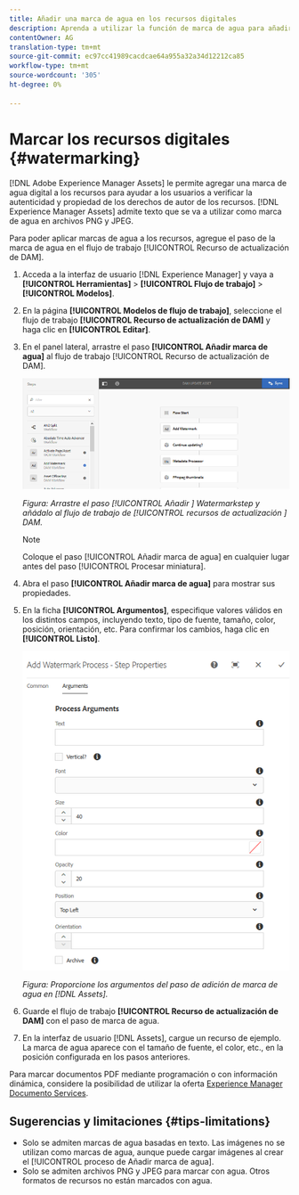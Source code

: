 ```yaml
---
title: Añadir una marca de agua en los recursos digitales
description: Aprenda a utilizar la función de marca de agua para añadir una marca de agua digital a los recursos.
contentOwner: AG
translation-type: tm+mt
source-git-commit: ec97cc41989cacdcae64a955a32a34d12212ca85
workflow-type: tm+mt
source-wordcount: '305'
ht-degree: 0%

---
```



# Marcar los recursos digitales {#watermarking}

[!DNL Adobe Experience Manager Assets] le permite agregar una marca de agua digital a los recursos para ayudar a los usuarios a verificar la autenticidad y propiedad de los derechos de autor de los recursos. [!DNL Experience Manager Assets] admite texto que se va a utilizar como marca de agua en archivos PNG y JPEG.

Para poder aplicar marcas de agua a los recursos, agregue el paso de la marca de agua en el flujo de trabajo [!UICONTROL Recurso de actualización de DAM].

1. Acceda a la interfaz de usuario [!DNL Experience Manager] y vaya a **[!UICONTROL Herramientas]** > **[!UICONTROL Flujo de trabajo]** > **[!UICONTROL Modelos]**.
1. En la página **[!UICONTROL Modelos de flujo de trabajo]**, seleccione el flujo de trabajo **[!UICONTROL Recurso de actualización de DAM]** y haga clic en **[!UICONTROL Editar]**.

1. En el panel lateral, arrastre el paso **[!UICONTROL Añadir marca de agua]** al flujo de trabajo [!UICONTROL Recurso de actualización de DAM].

   ![Arrastre el paso  [!UICONTROL Añadir ] marca de agua y añádalo al flujo de trabajo de  [!UICONTROL recursos de actualización ] de DAM](assets/add_watermark_step_aem_assets.png)

   *Figura: Arrastre el paso  [!UICONTROL Añadir ] Watermarkstep y añádalo al flujo de trabajo de  [!UICONTROL recursos de actualización ] DAM.*

   >[!NOTE]
   >
   >Coloque el paso [!UICONTROL Añadir marca de agua] en cualquier lugar antes del paso [!UICONTROL Procesar miniatura].

1. Abra el paso **[!UICONTROL Añadir marca de agua]** para mostrar sus propiedades.
1. En la ficha **[!UICONTROL Argumentos]**, especifique valores válidos en los distintos campos, incluyendo texto, tipo de fuente, tamaño, color, posición, orientación, etc. Para confirmar los cambios, haga clic en **[!UICONTROL Listo]**.

   ![Proporcione los argumentos en el paso de adición de marca de agua  [!DNL Assets]](assets/arguments_add_watermark_aem_assets.png)

   *Figura: Proporcione los argumentos del paso de adición de marca de agua en  [!DNL Assets].*

1. Guarde el flujo de trabajo **[!UICONTROL Recurso de actualización de DAM]** con el paso de marca de agua.
1. En la interfaz de usuario [!DNL Assets], cargue un recurso de ejemplo. La marca de agua aparece con el tamaño de fuente, el color, etc., en la posición configurada en los pasos anteriores.

Para marcar documentos PDF mediante programación o con información dinámica, considere la posibilidad de utilizar la oferta [Experience Manager Documento Services](/help/forms/using/overview-aem-document-services.md).

## Sugerencias y limitaciones {#tips-limitations}

* Solo se admiten marcas de agua basadas en texto. Las imágenes no se utilizan como marcas de agua, aunque puede cargar imágenes al crear el [!UICONTROL proceso de Añadir marca de agua].
* Solo se admiten archivos PNG y JPEG para marcar con agua. Otros formatos de recursos no están marcados con agua.
